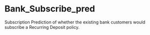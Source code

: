 # Bank_Subscribe_pred
Subscription Prediction of whether the existing bank customers would subscribe a Recurring Deposit policy.
